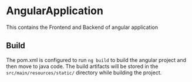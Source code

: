 # AngularApplication
This contains the Frontend and Backend of angular application

## Build
The pom.xml is configured to run `ng build` to build the angular project and then move to java code. The build artifacts will be stored in the `src/main/resources/static/` directory while building the project.
